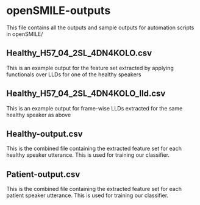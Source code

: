 # openSMILE-outputs
This file contains all the outputs and sample outputs for automation scripts in openSMILE/

## Healthy_H57_04_2SL_4DN4KOLO.csv
This is an example output for the feature set extracted by applying functionals over LLDs for one of the healthy speakers

## Healthy_H57_04_2SL_4DN4KOLO_lld.csv
This is an example output for frame-wise LLDs extracted for the same healthy speaker as above

## Healthy-output.csv
This is the combined file containing the extracted feature set for each healthy speaker utterance. This is used for training our classifier.

## Patient-output.csv
This is the combined file containing the extracted feature set for each patient speaker utterance. This is used for training our classifier.
